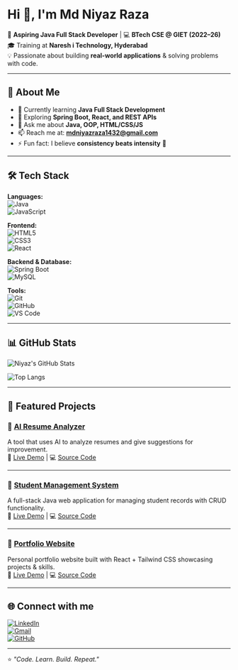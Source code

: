 # Hi 👋, I'm Md Niyaz Raza  

🚀 **Aspiring Java Full Stack Developer** | 💻 **BTech CSE @ GIET (2022–26)**  
🎓 Training at **Naresh i Technology, Hyderabad**  
💡 Passionate about building **real-world applications** & solving problems with code.  

---

## 🌟 About Me  
- 🔭 Currently learning **Java Full Stack Development**  
- 🌱 Exploring **Spring Boot, React, and REST APIs**  
- 💬 Ask me about **Java, OOP, HTML/CSS/JS**  
- 📫 Reach me at: **mdniyazraza1432@gmail.com**  
- ⚡ Fun fact: I believe **consistency beats intensity** 🚀  

---

## 🛠️ Tech Stack  

**Languages:**  
![Java](https://img.shields.io/badge/Java-ED8B00?style=for-the-badge&logo=java&logoColor=white)  
![JavaScript](https://img.shields.io/badge/JavaScript-323330?style=for-the-badge&logo=javascript&logoColor=F7DF1E)  
 
**Frontend:**  
![HTML5](https://img.shields.io/badge/HTML5-E34F26?style=for-the-badge&logo=html5&logoColor=white)  
![CSS3](https://img.shields.io/badge/CSS3-1572B6?style=for-the-badge&logo=css3&logoColor=white)  
![React](https://img.shields.io/badge/React-20232A?style=for-the-badge&logo=react&logoColor=61DAFB)  

**Backend & Database:**  
![Spring Boot](https://img.shields.io/badge/Spring_Boot-6DB33F?style=for-the-badge&logo=spring-boot&logoColor=white)  
![MySQL](https://img.shields.io/badge/MySQL-005C84?style=for-the-badge&logo=mysql&logoColor=white)  

**Tools:**  
![Git](https://img.shields.io/badge/Git-F05032?style=for-the-badge&logo=git&logoColor=white)  
![GitHub](https://img.shields.io/badge/GitHub-181717?style=for-the-badge&logo=github&logoColor=white)  
![VS Code](https://img.shields.io/badge/VS_Code-0078d7?style=for-the-badge&logo=visual-studio-code&logoColor=white)  

---

## 📊 GitHub Stats  

![Niyaz's GitHub Stats](https://github-readme-stats.vercel.app/api?username=niyazraza&show_icons=true&theme=radical)  

![Top Langs](https://github-readme-stats.vercel.app/api/top-langs/?username=niyazraza&layout=compact&theme=radical)  

---

## 🚀 Featured Projects  

### 🔹 [AI Resume Analyzer](https://github.com/niyazraza/AI-Resume-Analyzer)  
A tool that uses AI to analyze resumes and give suggestions for improvement.  
🔗 [Live Demo](https://ai-resume-demo.netlify.app) | 💻 [Source Code](https://github.com/niyazraza/AI-Resume-Analyzer)

---

### 🔹 [Student Management System](https://github.com/niyazraza/student-management-system)  
A full-stack Java web application for managing student records with CRUD functionality.  
🔗 [Live Demo](https://student-ms-demo.render.com) | 💻 [Source Code](https://github.com/niyazraza/student-management-system)

---

### 🔹 [Portfolio Website](https://github.com/niyazraza/portfolio)  
Personal portfolio website built with React + Tailwind CSS showcasing projects & skills.  
🔗 [Live Demo](https://niyazraza.netlify.app) | 💻 [Source Code](https://github.com/niyazraza/portfolio)


---

## 🌐 Connect with me  
[![LinkedIn](https://img.shields.io/badge/LinkedIn-0A66C2?style=for-the-badge&logo=linkedin&logoColor=white)](https://linkedin.com/in/your-profile)  
[![Gmail](https://img.shields.io/badge/Gmail-D14836?style=for-the-badge&logo=gmail&logoColor=white)](mailto:mdniyazraza1432@gmail.com)  
[![GitHub](https://img.shields.io/badge/GitHub-100000?style=for-the-badge&logo=github&logoColor=white)](https://github.com/niyazraza)  

---
⭐️ *"Code. Learn. Build. Repeat."*  
